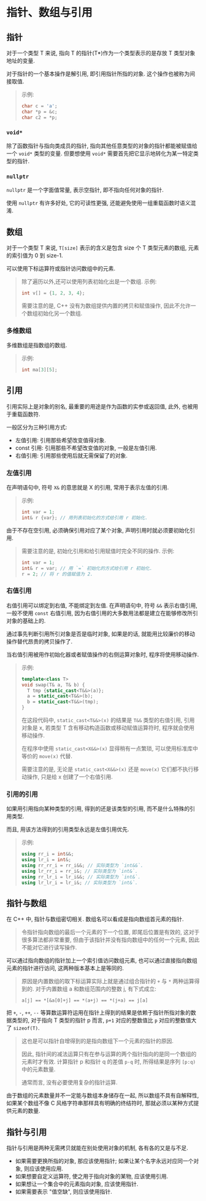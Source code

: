 # 指针、数组与引用

## 指针

对于一个类型 T 来说, 指向 T 的指针(T*)作为一个类型表示的是存放 T 类型对象地址的变量.

对于指针的一个基本操作是解引用, 即引用指针所指的对象. 这个操作也被称为间接取值.
> 示例:
>
> ```cpp
> char c = 'a';
> char *p = &c;
> char c2 = *p;
> ```

### `void*`

除了函数指针与指向类成员的指针, 指向其他任意类型的对象的指针都能被赋值给一个 `void*` 类型的变量. 但要想使用 `void*` 需要首先把它显示地转化为某一特定类型的指针.

### `nullptr`

`nullptr` 是一个字面值常量, 表示空指针, 即不指向任何对象的指针.

使用 `nullptr` 有许多好处, 它的可读性更强, 还能避免使用一组重载函数时语义混淆.

## 数组

对于一个类型 T 来说, `T[size]` 表示的含义是包含 size 个 T 类型元素的数组, 元素的索引值为 0 到 size-1.

可以使用下标运算符或指针访问数组中的元素.
> 除了遍历以外,还可以使用列表初始化出是一个数组.
> 示例:
>
> ```cpp
> int v[] = {1, 2, 3, 4};
> ```
>
> 需要注意的是, C++ 没有为数组提供内置的拷贝和赋值操作, 因此不允许一个数组初始化另一个数组.

### 多维数组

多维数组是指数组的数组.
> 示例:
>
> ```cpp
> int ma[3][5];
> ```

## 引用

引用实际上是对象的别名, 最重要的用途是作为函数的实参或返回值, 此外, 也被用于重载函数符.

一般区分为三种引用方式:

- 左值引用: 引用那些希望改变值得对象.
- const 引用: 引用那些不希望改变值的对象, 一般是左值引用.
- 右值引用: 引用那些使用后就无需保留了的对象.

### 左值引用

在声明语句中, 符号 `X&` 的意思就是 X 的引用, 常用于表示左值的引用.
> 示例:
>
> ```cpp
> int var = 1;
> int& r {var}; // 用列表初始化的方式给引用 r 初始化.
> ```

由于不存在空引用, 必须确保引用对应了某个对象, 声明引用时就必须要初始化引用.
> 需要注意的是, 初始化引用和给引用赋值时完全不同的操作.
> 示例:
>
> ```cpp
> int var = 1;
> int& r = var; // 用 `=` 初始化的方式给引用 r 初始化.
> r = 2; // 将 r 的值赋值为 2.
> ```

### 右值引用

右值引用可以绑定到右值, 不能绑定到左值. 在声明语句中, 符号 `&&` 表示右值引用, 一般不使用 `const` 右值引用, 因为右值引用的大多数用法都是建立在能够修改所引对象的基础上的.

通过事先判断引用所引对象是否是临时对象, 如果是的话, 就能用比较廉价的移动操作替代昂贵的拷贝操作了.

当右值引用被用作初始化器或者赋值操作的右侧运算对象时, 程序将使用移动操作.
> 示例:
>
> ```cpp
> template<class T>
> void swap(T& a, T& b) {
>   T tmp {static_cast<T&&>(a)};
>   a = static_cast<T&&>(b);
>   b = static_cast<T&&>(tmp);
> }
> ```
>
> 在这段代码中, `static_cast<T&&>(x)` 的结果是 `T&&` 类型的右值引用, 引用对象是 x, 若类型 T 含有移动构造函数或移动赋值运算符时, 程序就会使用移动操作.
>
> 在程序中使用 `static_cast<X&&>(x)` 显得稍有一点繁琐, 可以使用标准库中等价的 `move(x)` 代替.
>
> 需要注意的是, 无论是 `static_cast<X&&>(x)` 还是 `move(x)` 它们都不执行移动操作, 只是给 x 创建了一个右值引用.

### 引用的引用

如果用引用指向某种类型的引用, 得到的还是该类型的引用, 而不是什么特殊的引用类型.

而且, 用该方法得到的引用类型永远是左值引用优先.
> 示例:
>
> ```cpp
> using rr_i = int&&;
> using lr_i = int&;
> using rr_rr_i = rr_i&&; // 实际类型为 `int&&`.
> using lr_rr_i = rr_i&; // 实际类型为 `int&`.
> using rr_lr_i = lr_i&&; // 实际类型为 `int&`.
> using lr_lr_i = lr_i&; // 实际类型为 `int&`.
> ```

## 指针与数组

在 C++ 中, 指针与数组密切相关. 数组名可以看成是指向数组首元素的指针.
> 令指针指向数组的最后一个元素的下一个位置, 即尾后位置是有效的, 这对于很多算法都非常重要, 但由于该指针并没有指向数组中的任何一个元素, 因此不能对它进行读写操作.

可以通过指向数组的指针加上一个索引值访问数组元素, 也可以通过直接指向数组元素的指针进行访问, 这两种版本基本上是等同的.
> 原因是内置数组的取下标运算实际上就是通过组合指针的 `+` 与 `*` 两种运算得到的. 对于内置数组 a 和数组范围内的整数 j, 有下式成立:
>
> `a[j] == *[&a[0]+j] == *(a+j) == *(j+a) == j[a]`

把 `+`, `-`, `++`, `--` 等算数运算符运用在指针上得到的结果是依赖于指针所指对象的数据类型的, 对于指向 T 类型的指针 p 而言, `p+1` 对应的整数值比 `p` 对应的整数值大了 `sizeof(T)`.
> 这也是可以指针自增得到的是指向数组下一个元素的指针的原因.
>
> 因此, 指针间的减法运算只有在参与运算的两个指针指向的是同一个数组的元素时才有效. 计算指针 p 和指针 q 的差值 `p-q` 时, 所得结果是序列 `[p:q)` 中的元素数量.
>
> 通常而言, 没有必要使用复杂的指针运算.

由于数组的元素数量并不一定能与数组本身储存在一起, 所以数组不具有自解释性, 如果某个数组不像 C 风格字符串那样具有明确的终结符时, 那就必须以某种方式提供元素的数量.

## 指针与引用

指针与引用是两种无需拷贝就能在别处使用对象的机制, 各有各的又是与不足.

- 如果需要更换所指的对象, 那应该使用指针; 如果让某个名字永远对应同一个对象, 则应该使用应用.
- 如果想要自定义运算符, 使之用于指向对象的某物, 应该使用引用.
- 如果想让一个集合中的元素指向对象, 应该使用指针.
- 如果需要表示 "值空缺", 则应该使用指针.
